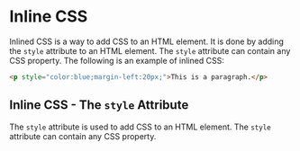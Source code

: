 # Inline CSS

Inlined CSS is a way to add CSS to an HTML element. It is done by adding the `style` attribute to an HTML element. The `style` attribute can contain any CSS property. The following is an example of inlined CSS:

```html
<p style="color:blue;margin-left:20px;">This is a paragraph.</p>
```

## Inline CSS - The `style` Attribute

The `style` attribute is used to add CSS to an HTML element. The `style` attribute can contain any CSS property.

